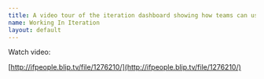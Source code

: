 ```yaml
---
title: A video tour of the iteration dashboard showing how teams can use Ajellito to coordinate, review and communicate the status of their work.
name: Working In Iteration
layout: default
---
```

Watch video:

[http://ifpeople.blip.tv/file/1276210/](http://ifpeople.blip.tv/file/1276210/)



